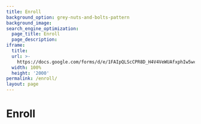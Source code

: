 ```yaml
---
title: Enroll
background_option: grey-nuts-and-bolts-pattern
background_image:
search_engine_optimization:
  page_title: Enroll
  page_description:
iframe:
  title:
  url: >-
    https://docs.google.com/forms/d/e/1FAIpQLScCPR8D_H4V4VeWUAfxphIw5wcd5m5x-9D8ho370429LP2Q3A/viewform
  width: 100%
  height: '2000'
permalink: /enroll/
layout: page
---
```


# Enroll
